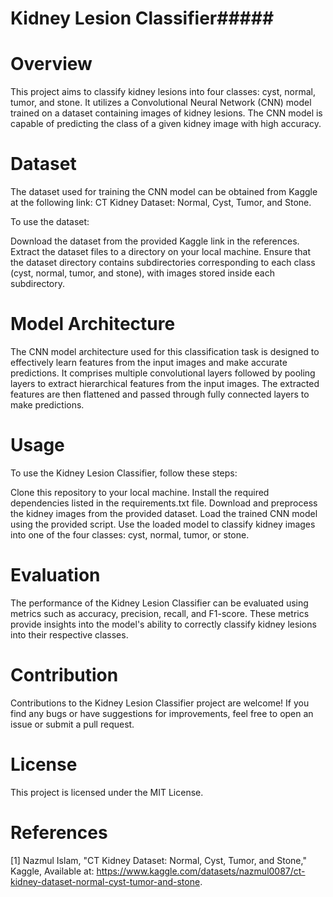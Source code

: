 # Kidney Lesion Classifier#####

# Overview
This project aims to classify kidney lesions into four classes: cyst, normal, tumor, and stone. It utilizes a Convolutional Neural Network (CNN) model trained on a dataset containing images of kidney lesions. The CNN model is capable of predicting the class of a given kidney image with high accuracy.

# Dataset
The dataset used for training the CNN model can be obtained from Kaggle at the following link: CT Kidney Dataset: Normal, Cyst, Tumor, and Stone.

To use the dataset:

Download the dataset from the provided Kaggle link in the references.
Extract the dataset files to a directory on your local machine.
Ensure that the dataset directory contains subdirectories corresponding to each class (cyst, normal, tumor, and stone), with images stored inside each subdirectory.

# Model Architecture
The CNN model architecture used for this classification task is designed to effectively learn features from the input images and make accurate predictions. It comprises multiple convolutional layers followed by pooling layers to extract hierarchical features from the input images. The extracted features are then flattened and passed through fully connected layers to make predictions.

# Usage
To use the Kidney Lesion Classifier, follow these steps:

Clone this repository to your local machine.
Install the required dependencies listed in the requirements.txt file.
Download and preprocess the kidney images from the provided dataset.
Load the trained CNN model using the provided script.
Use the loaded model to classify kidney images into one of the four classes: cyst, normal, tumor, or stone.

# Evaluation
The performance of the Kidney Lesion Classifier can be evaluated using metrics such as accuracy, precision, recall, and F1-score. These metrics provide insights into the model's ability to correctly classify kidney lesions into their respective classes.

# Contribution
Contributions to the Kidney Lesion Classifier project are welcome! If you find any bugs or have suggestions for improvements, feel free to open an issue or submit a pull request.

# License
This project is licensed under the MIT License.

# References
[1] Nazmul Islam, "CT Kidney Dataset: Normal, Cyst, Tumor, and Stone," Kaggle, Available at: https://www.kaggle.com/datasets/nazmul0087/ct-kidney-dataset-normal-cyst-tumor-and-stone.
